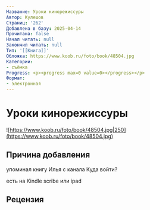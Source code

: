```yaml
---
Название: Уроки кинорежиссуры
Автор: Кулешов
Страниц: '262'
Добавлена в базу: 2025-04-14
Прочитана: false
Начал читать: null
Закончил читать: null
Тип: '[[Книга]]'
Обложка: https://www.koob.ru/foto/book/48504.jpg
Категории:
- съёмка
Progress: <p><progress max=0 value=0></progress></p>
Формат:
- электронная
---
```

# Уроки кинорежиссуры

![https://www.koob.ru/foto/book/48504.jpg|250](https://www.koob.ru/foto/book/48504.jpg)

## Причина добавления

упоминал книгу Илья с канала Куда войти?

есть на Kindle scribe или ipad

## Рецензия